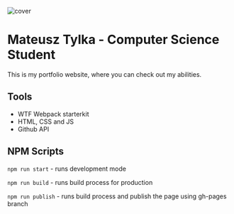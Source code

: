 ![cover](https://wirus006.github.io/og.png)

# Mateusz Tylka - Computer Science Student

This is my portfolio website, where you can check out my abilities.

## Tools

* WTF Webpack starterkit
* HTML, CSS and JS
* Github API

## NPM Scripts

`npm run start` - runs development mode

`npm run build` - runs build process for production

`npm run publish` - runs build process and publish the page using gh-pages branch
